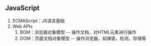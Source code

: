 ## JavaScript
1. ECMAScript：JS语言基础
2. Web APIs
   1. BOM：浏览器对象模型 -- 操作文档，对HTML元素进行操作
   2. DOM：页面文档对象模型 -- 操作浏览器，如弹窗，检测，存储等